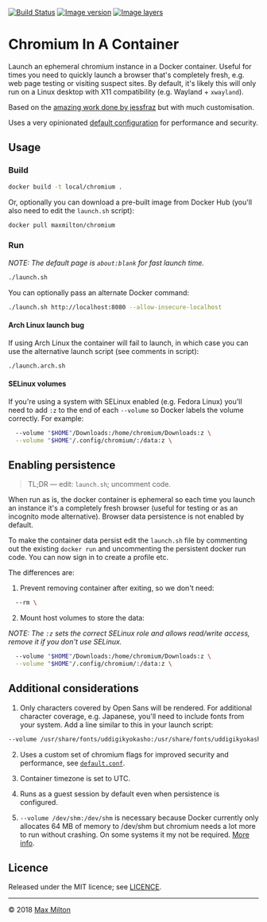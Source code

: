 <!-- markdownlint-disable first-line-h1 ol-prefix -->

[![Build Status](https://travis-ci.org/MaxMilton/docker-chromium.svg?branch=master)](https://travis-ci.org/MaxMilton/docker-chromium) [![Image version](https://images.microbadger.com/badges/version/maxmilton/chromium.svg)](https://microbadger.com/images/maxmilton/chromium) [![Image layers](https://images.microbadger.com/badges/image/maxmilton/chromium.svg)](https://microbadger.com/images/maxmilton/chromium)

# Chromium In A Container

Launch an ephemeral chromium instance in a Docker container. Useful for times you need to quickly launch a browser that's completely fresh, e.g. web page testing or visiting suspect sites. By default, it's likely this will only run on a Linux desktop with X11 compatibility (e.g. Wayland + `xwayland`).

Based on the [amazing work done by jessfraz](https://github.com/jessfraz/dockerfiles/blob/master/chromium/Dockerfile) but with much customisation.

Uses a very opinionated [default configuration](https://github.com/MaxMilton/docker-chromium/blob/master/default.conf) for performance and security.

## Usage

### Build

```sh
docker build -t local/chromium .
```

Or, optionally you can download a pre-built image from Docker Hub (you'll also need to edit the `launch.sh` script):

```sh
docker pull maxmilton/chromium
```

### Run

_NOTE: The default page is `about:blank` for fast launch time._

```sh
./launch.sh
```

You can optionally pass an alternate Docker command:

```sh
./launch.sh http://localhost:8080 --allow-insecure-localhost
```

#### Arch Linux launch bug

If using Arch Linux the container will fail to launch, in which case you can use the alternative launch script (see comments in script):

```sh
./launch.arch.sh
```

#### SELinux volumes

If you're using a system with SELinux enabled (e.g. Fedora Linux) you'll need to add `:z` to the end of each `--volume` so Docker labels the volume correctly. For example:

```sh
  --volume "$HOME"/Downloads:/home/chromium/Downloads:z \
  --volume "$HOME"/.config/chromium/:/data:z \
```

## Enabling persistence

> TL;DR — edit: `launch.sh`; uncomment code.

When run as is, the docker container is ephemeral so each time you launch an instance it's a completely fresh browser (useful for testing or as an incognito mode alternative). Browser data persistence is not enabled by default.

To make the container data persist edit the `launch.sh` file by commenting out the existing `docker run` and uncommenting the persistent docker run code. You can now sign in to create a profile etc.

The differences are:

1. Prevent removing container after exiting, so we don't need:

```sh
  --rm \
```

2. Mount host volumes to store the data:

_NOTE: The `:z` sets the correct SELinux role and allows read/write access, remove it if you don't use SELinux._

```sh
  --volume "$HOME"/Downloads:/home/chromium/Downloads:z \
  --volume "$HOME"/.config/chromium/:/data:z \
```

## Additional considerations

1. Only characters covered by Open Sans will be rendered. For additional character coverage, e.g. Japanese, you'll need to include fonts from your system. Add a line similar to this in your launch script:

```sh
--volume /usr/share/fonts/uddigikyokasho:/usr/share/fonts/uddigikyokasho \
```

2. Uses a custom set of chromium flags for improved security and performance, see [`default.conf`](https://github.com/MaxMilton/docker-chromium/blob/master/default.conf).

3. Container timezone is set to UTC.

4. Runs as a guest session by default even when persistence is configured.

5. `--volume /dev/shm:/dev/shm` is necessary because Docker currently only allocates 64 MB of memory to /dev/shm but chromium needs a lot more to run without crashing. On some systems it my not be required. [More info](https://github.com/c0b/chrome-in-docker/issues/1).

## Licence

Released under the MIT licence; see [LICENCE](https://github.com/MaxMilton/docker-chromium/blob/master/LICENCE).

-----

© 2018 [Max Milton](https://maxmilton.com)
